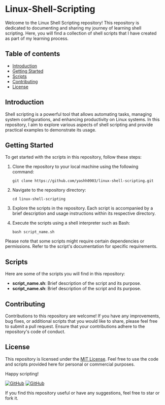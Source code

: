 # Linux-Shell-Scripting
Welcome to the Linux Shell Scripting repository! This repository is dedicated to documenting and sharing my journey of learning shell scripting. Here, you will find a collection of shell scripts that I have created as part of my learning process.
## Table of contents
- [Introduction](#introduction)
- [Getting Started](#getting-started)
- [Scripts](#scripts)
- [Contributing](#contributing)
- [License](#license)

## Introduction
Shell scripting is a powerful tool that allows automating tasks, managing system configurations, and enhancing productivity on Linux systems. In this repository, I aim to explore various aspects of shell scripting and provide practical examples to demonstrate its usage.
## Getting Started

To get started with the scripts in this repository, follow these steps:

1. Clone the repository to your local machine using the following command:

   ```shell
   git clone https://github.com/yashh0903/linux-shell-scripting.git

2. Navigate to the repository directory:
   ```shell
   cd linux-shell-scripting

3. Explore the scripts in the repository. Each script is accompanied by a brief description and usage instructions within its respective directory.

4. Execute the scripts using a shell interpreter such as Bash:
   ```shell
   bash script_name.sh

Please note that some scripts might require certain dependencies or permissions. Refer to the script's documentation for specific requirements.
## Scripts
Here are some of the scripts you will find in this repository:
 - **script_name.sh**: Brief description of the script and its purpose.
 - **script_name.sh**: Brief description of the script and its purpose.
 
## Contributing
Contributions to this repository are welcome! If you have any improvements, bug fixes, or additional scripts that you would like to share, please feel free to submit a pull request. Ensure that your contributions adhere to the repository's code of conduct.
## License

This repository is licensed under the [MIT License](LICENSE). 
Feel free to use the code and scripts provided here for personal or commercial purposes.

Happy scripting!

[![GitHub](https://img.shields.io/github/stars/yashh0903/linux-shell-scripting?style=social)](https://github.com/yashh0903/linux-shell-scripting)
[![GitHub](https://img.shields.io/github/forks/yashh0903/linux-shell-scripting?style=social)](https://github.com/yashh0903/linux-shell-scripting)

If you find this repository useful or have any suggestions, feel free to star or fork it.


